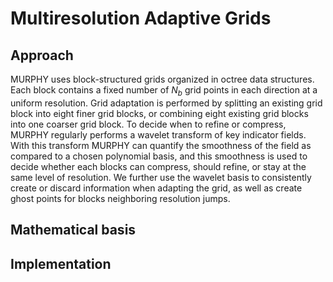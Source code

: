 # Multiresolution Adaptive Grids

## Approach
MURPHY uses block-structured grids organized in octree data structures. Each block contains a fixed number of $N_b$ grid points in each direction at a uniform resolution. Grid adaptation is performed by splitting an existing grid block into eight finer grid blocks, or combining eight existing grid blocks into one coarser grid block. To decide when to refine or compress, MURPHY regularly performs a wavelet transform of key indicator fields. With this transform MURPHY can quantify the smoothness of the field as compared to a chosen polynomial basis, and this smoothness is used to decide whether each blocks can compress, should refine, or stay at the same level of resolution. We further use the wavelet basis to consistently create or discard information when adapting the grid, as well as create ghost points for blocks neighboring resolution jumps. 

## Mathematical basis

## Implementation
